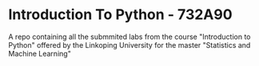 # Introduction To Python - 732A90
A repo containing all the submmited labs from the course "Introduction to Python" offered by the Linkoping University 
for the master "Statistics and Machine Learning"

